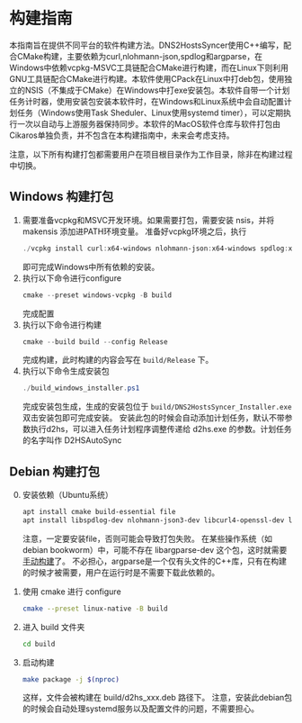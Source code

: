 # 构建指南

本指南旨在提供不同平台的软件构建方法。DNS2HostsSyncer使用C++编写，配合CMake构建，主要依赖为curl,nlohmann-json,spdlog和argparse，在Windows中依赖vcpkg-MSVC工具链配合CMake进行构建，而在Linux下则利用GNU工具链配合CMake进行构建。本软件使用CPack在Linux中打deb包，使用独立的NSIS（不集成于CMake）在Windows中打exe安装包。本软件自带一个计划任务计时器，使用安装包安装本软件时，在Windows和Linux系统中会自动配置计划任务（Windows使用Task Sheduler、Linux使用systemd timer），可以定期执行一次以自动与上游服务器保持同步。本软件的MacOS软件仓库与软件打包由Cikaros单独负责，并不包含在本构建指南中，未来会考虑支持。

注意，以下所有构建打包都需要用户在项目根目录作为工作目录，除非在构建过程中切换。

## Windows 构建打包

1. 需要准备vcpkg和MSVC开发环境。如果需要打包，需要安装 nsis，并将 makensis 添加进PATH环境变量。
    准备好vcpkg环境之后，执行
    ```powershell
    ./vcpkg install curl:x64-windows nlohmann-json:x64-windows spdlog:x64-windows argparse:x64-windows
    ```
    即可完成Windows中所有依赖的安装。
2. 执行以下命令进行configure
    ```powershell
    cmake --preset windows-vcpkg -B build
    ```
    完成配置
3. 执行以下命令进行构建
    ```powershell
    cmake --build build --config Release
    ```
    完成构建，此时构建的内容会写在 `build/Release` 下。
4. 执行以下命令生成安装包
    ```powershell
    ./build_windows_installer.ps1
    ```
    完成安装包生成，生成的安装包位于 `build/DNS2HostsSyncer_Installer.exe`
    双击安装包即可完成安装。
    安装此包的时候会自动添加计划任务，默认不带参数执行d2hs，可以进入任务计划程序调整传递给 d2hs.exe 的参数。计划任务的名字叫作 D2HSAutoSync

## Debian 构建打包

0. 安装依赖（Ubuntu系统）
    ```sh
    apt install cmake build-essential file
    apt install libspdlog-dev nlohmann-json3-dev libcurl4-openssl-dev libargparse-dev
    ```
    注意，一定要安装file，否则可能会导致打包失败。
    在某些操作系统（如debian bookworm）中，可能不存在 libargparse-dev 这个包，这时就需要[手动构建](https://github.com/p-ranav/argparse#building-installing-and-testing)了。
    不必担心，argparse是一个仅有头文件的C++库，只有在构建的时候才被需要，用户在运行时是不需要下载此依赖的。

1. 使用 cmake 进行 configure
    ```sh
    cmake --preset linux-native -B build
    ```
2. 进入 build 文件夹
    ```sh
    cd build
    ```
3. 启动构建
    ```sh
    make package -j $(nproc)
    ```
    这样，文件会被构建在 build/d2hs_xxx.deb 路径下。
    注意，安装此debian包的时候会自动处理systemd服务以及配置文件的问题，不需要担心。
